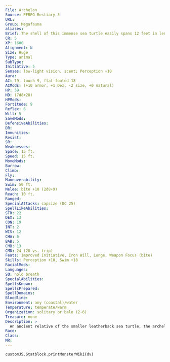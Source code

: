 ```yaml
---
File: Archelon
Source: PFRPG Bestiary 3
URL: 
Group: Megafauna
aliases: 
Brief: The shell of this immense sea turtle easily spans 12 feet in length. Its narrow head ends in a hooked beak.
CR: 5
XP: 1600
Alignment: N
Size: Huge
Type: animal
SubType: 
Initiative: 5
Senses: low-light vision, scent; Perception +10
Aura: 
AC: 19, touch 9, flat-footed 18
ACMods: (+10 armor, +1 Dex, -2 size, +0 natural)
HP: 59
HD: (7d8+28)
HPMods: 
Fortitude: 9
Reflex: 6
Will: 5
SaveMods: 
DefensiveAbilities: 
DR: 
Immunities: 
Resist: 
SR: 
Weaknesses: 
Space: 15 ft.
Speed: 15 ft.
MoveMods: 
Burrow: 
Climb: 
Fly: 
Maneuverability: 
Swim: 50 ft.
Melee: bite +10 (2d8+9)
Reach: 10 ft.
Ranged: 
SpecialAttacks: capsize (DC 25)
SpellLikeAbilities: 
STR: 22
DEX: 13
CON: 19
INT: 2
WIS: 12
CHA: 6
BAB: 5
CMB: 13
CMD: 24 (28 vs. trip)
Feats: Improved Initiative, Iron Will, Lunge, Weapon Focus (bite)
Skills: Perception +10, Swim +18
RacialMods: 
Languages: 
SQ: hold breath
SpecialAbilities: 
SpellsKnown: 
SpellsPrepared: 
SpellDomains: 
Bloodline: 
Environment: any (coastal)/water
Temperature: temperate/warm
Organization: solitary or bale (2-6)
Treasure: none
Description: >
  An ancient relative of the smaller leatherback sea turtle, the archelon can grow up to 13 feet long and 16 feet from flipper to flipper. Weighing as much as 5,000 pounds, the archelon has an exceedingly powerful bite, and doesn't hesitate to use it to deter aquatic nuisances.  Like other sea turtles, female archelons come ashore to lay and bury their eggs in sandy beaches, preferably facing deep water and without coral reefs. Once done, they return to the sea, leaving their eggs defenseless.  These creatures are often used by coastal tribes as guardians and escorts from island to island. Aquatic creatures, particularly locathah, often use them as beasts of burden, but their relatively slow swim speed makes them poor mounts.  Archelon Companions  Starting Statistics: Size Medium; Speed 15 ft., swim 50 ft.; AC +10 natural armor; Attack bite (1d6); Ability Scores Str 8, Dex 10, Con 9, Int 2, Wis 13, Cha 6; Special Qualities low-light vision, hold breath, scent.  7th-Level Advancement: Size Large; AC +2 natural armor; Attack bite (1d8), Ability Scores Str +8, Dex -2, Con +4.
Race: 
Class: 
MR: 
---
```

```dataviewjs
customJS.Statblock.printMonsterWiki(dv)
```
